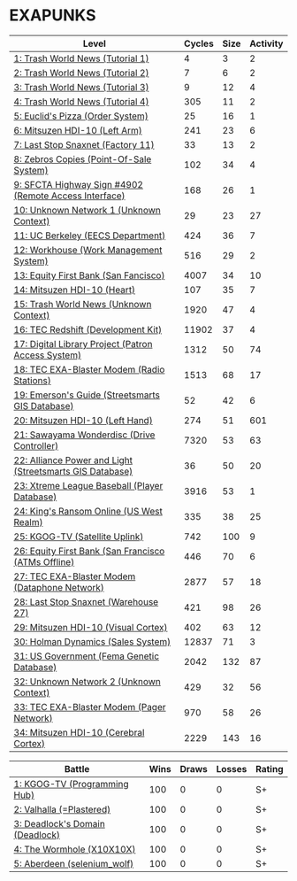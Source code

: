 # EXAPUNKS

<!-- EXA_START -->
| Level                                                                                                                            | Cycles | Size | Activity |
|----------------------------------------------------------------------------------------------------------------------------------|--------|------|----------|
| [1: Trash World News (Tutorial 1)](solutions/01-trash-world-news-tutorial-1)                                                     | 4      | 3    | 2        |
| [2: Trash World News (Tutorial 2)](solutions/02-trash-world-news-tutorial-2)                                                     | 7      | 6    | 2        |
| [3: Trash World News (Tutorial 3)](solutions/03-trash-world-news-tutorial-3)                                                     | 9      | 12   | 4        |
| [4: Trash World News (Tutorial 4)](solutions/04-trash-world-news-tutorial-4)                                                     | 305    | 11   | 2        |
| [5: Euclid's Pizza (Order System)](solutions/05-euclids-pizza-order-system)                                                      | 25     | 16   | 1        |
| [6: Mitsuzen HDI-10 (Left Arm)](solutions/06-mitsuzen-hdi-10-left-arm)                                                           | 241    | 23   | 6        |
| [7: Last Stop Snaxnet (Factory 11)](solutions/07-last-stop-snaxnet-factory-11)                                                   | 33     | 13   | 2        |
| [8: Zebros Copies (Point-Of-Sale System)](solutions/08-zebros-copies-point-of-sale-system)                                       | 102    | 34   | 4        |
| [9: SFCTA Highway Sign #4902 (Remote Access Interface)](solutions/09-sfcta-highway-sign-4902-remote-access-interface)            | 168    | 26   | 1        |
| [10: Unknown Network 1 (Unknown Context)](solutions/10-unknown-network-1-unknown-context)                                        | 29     | 23   | 27       |
| [11: UC Berkeley (EECS Department)](solutions/11-uc-berkeley-eecs-department)                                                    | 424    | 36   | 7        |
| [12: Workhouse (Work Management System)](solutions/12-workhouse-work-management-system)                                          | 516    | 29   | 2        |
| [13: Equity First Bank (San Fancisco)](solutions/13-equity-first-bank-san-fancisco)                                              | 4007   | 34   | 10       |
| [14: Mitsuzen HDI-10 (Heart)](solutions/14-mitsuzen-hdi-10-heart)                                                                | 107    | 35   | 7        |
| [15: Trash World News (Unknown Context)](solutions/15-trash-world-news-unknown-context)                                          | 1920   | 47   | 4        |
| [16: TEC Redshift (Development Kit)](solutions/16-tec-redshift-development-kit)                                                  | 11902  | 37   | 4        |
| [17: Digital Library Project (Patron Access System)](solutions/17-digital-library-project-patron-access-system)                  | 1312   | 50   | 74       |
| [18: TEC EXA-Blaster Modem (Radio Stations)](solutions/18-tec-exa-blaster-modem-radio-stations)                                  | 1513   | 68   | 17       |
| [19: Emerson's Guide (Streetsmarts GIS Database)](solutions/19-emersons-guide-streetsmarts-gis-database)                         | 52     | 42   | 6        |
| [20: Mitsuzen HDI-10 (Left Hand)](solutions/20-mitsuzen-hdi-10-left-hand)                                                        | 274    | 51   | 601      |
| [21: Sawayama Wonderdisc (Drive Controller)](solutions/21-sawayama-wonderdisc-drive-controller)                                  | 7320   | 53   | 63       |
| [22: Alliance Power and Light (Streetsmarts GIS Database)](solutions/22-alliance-power-and-light-streetsmarts-gis-database)      | 36     | 50   | 20       |
| [23: Xtreme League Baseball (Player Database)](solutions/23-xtreme-league-baseball-player-database)                              | 3916   | 53   | 1        |
| [24: King's Ransom Online (US West Realm)](solutions/24-kings-ransom-online-us-west-realm)                                       | 335    | 38   | 25       |
| [25: KGOG-TV (Satellite Uplink)](solutions/25-kgog-tv-satellite-uplink)                                                          | 742    | 100  | 9        |
| [26: Equity First Bank (San Francisco (ATMs Offline)](solutions/26-equity-first-bank-san-francisco-atms-offline)                 | 446    | 70   | 6        |
| [27: TEC EXA-Blaster Modem (Dataphone Network)](solutions/27-tec-exa-blaster-modem-dataphone-network)                            | 2877   | 57   | 18       |
| [28: Last Stop Snaxnet (Warehouse 27)](solutions/28-last-stop-snaxnet-warehouse-27)                                              | 421    | 98   | 26       |
| [29: Mitsuzen HDI-10 (Visual Cortex)](solutions/29-mitsuzen-hdi-10-visual-cortex)                                                | 402    | 63   | 12       |
| [30: Holman Dynamics (Sales System)](solutions/30-holman-dynamics-sales-system)                                                  | 12837  | 71   | 3        |
| [31: US Government (Fema Genetic Database)](solutions/31-us-government-fema-genetic-database)                                    | 2042   | 132  | 87       |
| [32: Unknown Network 2 (Unknown Context)](solutions/32-unknown-network-2-unknown-context)                                        | 429    | 32   | 56       |
| [33: TEC EXA-Blaster Modem (Pager Network)](solutions/33-tec-exa-blaster-modem-pager-network)                                    | 970    | 58   | 26       |
| [34: Mitsuzen HDI-10 (Cerebral Cortex)](solutions/34-mitsuzen-hdi-10-cerebral-cortex)                                            | 2229   | 143  | 16       |

| Battle                                                                                                                          | Wins | Draws | Losses | Rating |
|---------------------------------------------------------------------------------------------------------------------------------|------|-------|--------|--------|
| [1: KGOG-TV (Programming Hub)](battles/01-kgog-tv-programming-hub)                                                              | 100  | 0     | 0      | S+     |
| [2: Valhalla (=Plastered)](battles/02-valhalla-plastered)                                                                       | 100  | 0     | 0      | S+     |
| [3: Deadlock's Domain (Deadlock)](battles/03-deadlocks-domain-deadlock)                                                         | 100  | 0     | 0      | S+     |
| [4: The Wormhole (X10X10X)](battles/04-the-wormhole-x10x10x)                                                                    | 100  | 0     | 0      | S+     |
| [5: Aberdeen (selenium_wolf)](battles/05-aberdeen-seleniumwolf)                                                                 | 100  | 0     | 0      | S+     |
<!-- EXA_END -->
